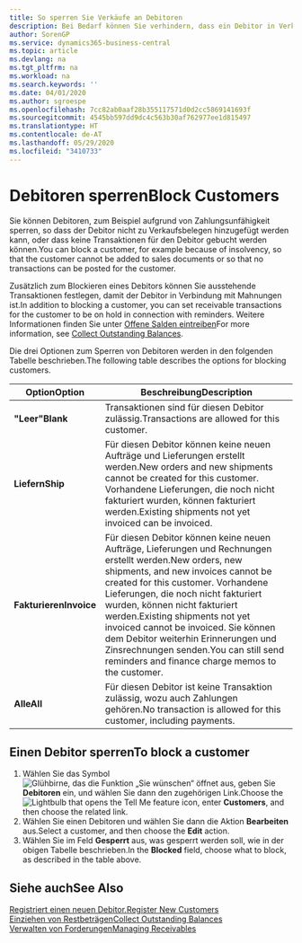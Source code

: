 ```yaml
---
title: So sperren Sie Verkäufe an Debitoren
description: Bei Bedarf können Sie verhindern, dass ein Debitor in Verkaufsbelege und andere Verkaufstransaktionen aufgenommen wird.
author: SorenGP
ms.service: dynamics365-business-central
ms.topic: article
ms.devlang: na
ms.tgt_pltfrm: na
ms.workload: na
ms.search.keywords: ''
ms.date: 04/01/2020
ms.author: sgroespe
ms.openlocfilehash: 7cc82ab0aaf28b355117571d0d2cc5869141693f
ms.sourcegitcommit: 4545bb597dd9dc4c563b30af762977ee1d815497
ms.translationtype: HT
ms.contentlocale: de-AT
ms.lasthandoff: 05/29/2020
ms.locfileid: "3410733"
---
```

# <a name="block-customers"></a><span data-ttu-id="28acb-103">Debitoren sperren</span><span class="sxs-lookup"><span data-stu-id="28acb-103">Block Customers</span></span>
<span data-ttu-id="28acb-104">Sie können Debitoren, zum Beispiel aufgrund von Zahlungsunfähigkeit sperren, so dass der Debitor nicht zu Verkaufsbelegen hinzugefügt werden kann, oder dass keine Transaktionen für den Debitor gebucht werden können.</span><span class="sxs-lookup"><span data-stu-id="28acb-104">You can block a customer, for example because of insolvency, so that the customer cannot be added to sales documents or so that no transactions can be posted for the customer.</span></span>

<span data-ttu-id="28acb-105">Zusätzlich zum Blockieren eines Debitors können Sie ausstehende Transaktionen festlegen, damit der Debitor in Verbindung mit Mahnungen ist.</span><span class="sxs-lookup"><span data-stu-id="28acb-105">In addition to blocking a customer, you can set receivable transactions for the customer to be on hold in connection with reminders.</span></span> <span data-ttu-id="28acb-106">Weitere Informationen finden Sie unter [Offene Salden eintreiben](receivables-collect-outstanding-balances.md)</span><span class="sxs-lookup"><span data-stu-id="28acb-106">For more information, see [Collect Outstanding Balances](receivables-collect-outstanding-balances.md).</span></span>   

<span data-ttu-id="28acb-107">Die drei Optionen zum Sperren von Debitoren werden in den folgenden Tabelle beschrieben.</span><span class="sxs-lookup"><span data-stu-id="28acb-107">The following table describes the options for blocking customers.</span></span>  

|<span data-ttu-id="28acb-108">Option</span><span class="sxs-lookup"><span data-stu-id="28acb-108">Option</span></span>|<span data-ttu-id="28acb-109">Beschreibung</span><span class="sxs-lookup"><span data-stu-id="28acb-109">Description</span></span>|  
|--------------------|------------|  
|<span data-ttu-id="28acb-110">**"Leer"**</span><span class="sxs-lookup"><span data-stu-id="28acb-110">**Blank**</span></span>|<span data-ttu-id="28acb-111">Transaktionen sind für diesen Debitor zulässig.</span><span class="sxs-lookup"><span data-stu-id="28acb-111">Transactions are allowed for this customer.</span></span>|
|<span data-ttu-id="28acb-112">**Liefern**</span><span class="sxs-lookup"><span data-stu-id="28acb-112">**Ship**</span></span>|<span data-ttu-id="28acb-113">Für diesen Debitor können keine neuen Aufträge und Lieferungen erstellt werden.</span><span class="sxs-lookup"><span data-stu-id="28acb-113">New orders and new shipments cannot be created for this customer.</span></span> <span data-ttu-id="28acb-114">Vorhandene Lieferungen, die noch nicht fakturiert wurden, können fakturiert werden.</span><span class="sxs-lookup"><span data-stu-id="28acb-114">Existing shipments not yet invoiced can be invoiced.</span></span>|  
|<span data-ttu-id="28acb-115">**Fakturieren**</span><span class="sxs-lookup"><span data-stu-id="28acb-115">**Invoice**</span></span>|<span data-ttu-id="28acb-116">Für diesen Debitor können keine neuen Aufträge, Lieferungen und Rechnungen erstellt werden.</span><span class="sxs-lookup"><span data-stu-id="28acb-116">New orders, new shipments, and new invoices cannot be created for this customer.</span></span> <span data-ttu-id="28acb-117">Vorhandene Lieferungen, die noch nicht fakturiert wurden, können nicht fakturiert werden.</span><span class="sxs-lookup"><span data-stu-id="28acb-117">Existing shipments not yet invoiced cannot be invoiced.</span></span> <span data-ttu-id="28acb-118">Sie können dem Debitor weiterhin Erinnerungen und Zinsrechnungen senden.</span><span class="sxs-lookup"><span data-stu-id="28acb-118">You can still send reminders and finance charge memos to the customer.</span></span>|  
|<span data-ttu-id="28acb-119">**Alle**</span><span class="sxs-lookup"><span data-stu-id="28acb-119">**All**</span></span>|<span data-ttu-id="28acb-120">Für diesen Debitor ist keine Transaktion zulässig, wozu auch Zahlungen gehören.</span><span class="sxs-lookup"><span data-stu-id="28acb-120">No transaction is allowed for this customer, including payments.</span></span>|  

## <a name="to-block-a-customer"></a><span data-ttu-id="28acb-121">Einen Debitor sperren</span><span class="sxs-lookup"><span data-stu-id="28acb-121">To block a customer</span></span>  
1. <span data-ttu-id="28acb-122">Wählen Sie das Symbol ![Glühbirne, das die Funktion „Sie wünschen“ öffnet](media/ui-search/search_small.png "Tell Me-Funktion") aus, geben Sie **Debitoren** ein, und wählen Sie dann den zugehörigen Link.</span><span class="sxs-lookup"><span data-stu-id="28acb-122">Choose the ![Lightbulb that opens the Tell Me feature](media/ui-search/search_small.png "Tell me what you want to do") icon, enter **Customers**, and then choose the related link.</span></span>
2. <span data-ttu-id="28acb-123">Wählen Sie einen Debitoren und wählen Sie dann die Aktion **Bearbeiten** aus.</span><span class="sxs-lookup"><span data-stu-id="28acb-123">Select a customer, and then choose the **Edit** action.</span></span>
3. <span data-ttu-id="28acb-124">Wählen Sie im Feld **Gesperrt** aus, was gesperrt werden soll, wie in der obigen Tabelle beschrieben.</span><span class="sxs-lookup"><span data-stu-id="28acb-124">In the **Blocked** field, choose what to block, as described in the table above.</span></span>

## <a name="see-also"></a><span data-ttu-id="28acb-125">Siehe auch</span><span class="sxs-lookup"><span data-stu-id="28acb-125">See Also</span></span>  
[<span data-ttu-id="28acb-126">Registriert einen neuen Debitor.</span><span class="sxs-lookup"><span data-stu-id="28acb-126">Register New Customers</span></span>](sales-how-register-new-customers.md)  
[<span data-ttu-id="28acb-127">Einziehen von Restbeträgen</span><span class="sxs-lookup"><span data-stu-id="28acb-127">Collect Outstanding Balances</span></span>](receivables-collect-outstanding-balances.md)  
[<span data-ttu-id="28acb-128">Verwalten von Forderungen</span><span class="sxs-lookup"><span data-stu-id="28acb-128">Managing Receivables</span></span>](receivables-manage-receivables.md)  
